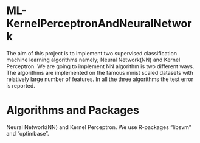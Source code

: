 # ML-KernelPerceptronAndNeuralNetwork
The aim of this project is to implement two supervised classification machine learning algorithms namely; Neural Network(NN) and Kernel Perceptron. We are going to implement NN algorithm is two different ways. The algorithms are implemented on the famous mnist scaled datasets with relatively large number of features. In all the three algorithms the test error is reported.
# Algorithms and Packages
Neural Network(NN) and  Kernel Perceptron. We use R-packages “libsvm” and “optimbase”.
